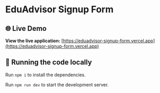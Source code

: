 
# EduAdvisor Signup Form

## 🌐 Live Demo

**View the live application:** [https://eduadvisor-signup-form.vercel.app](https://eduadvisor-signup-form.vercel.app)

## 🚀 Running the code locally

Run `npm i` to install the dependencies.

Run `npm run dev` to start the development server.
  
